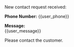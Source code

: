 <p>New contact request received:</p>

<p><strong>Phone Number:</strong> {{user_phone}}</p>

<p><strong>Message:</strong><br>
{{user_message}}</p>

<p>Please contact the customer.</p>